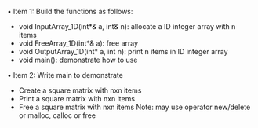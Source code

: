 • Item 1: Build the functions as follows:
- void InputArray_1D(int*& a, int& n): allocate a ID integer array with n items
-  void FreeArray_1D(int*& a): free array
-  void OutputArray_1D(int* a, int n): print n items in ID integer array
-  void main(): demonstrate how to use

• Item 2: Write main to demonstrate
- Create a square matrix with nxn items
- Print a square matrix with nxn items
- Free a square matrix with nxn items
Note: may use operator new/delete or malloc, calloc or free
